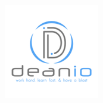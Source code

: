 <img src="https://github.com/Deanout/Deanout/blob/master/Resources/Deanio.jpg" width="250" height="250">
